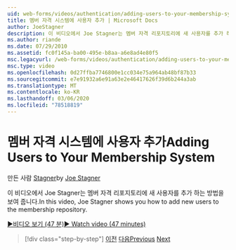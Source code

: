 ```yaml
---
uid: web-forms/videos/authentication/adding-users-to-your-membership-system
title: 멤버 자격 시스템에 사용자 추가 | Microsoft Docs
author: JoeStagner
description: 이 비디오에서 Joe Stagner는 멤버 자격 리포지토리에 새 사용자를 추가 하는 방법을 보여 줍니다.
ms.author: riande
ms.date: 07/29/2010
ms.assetid: fc0f145a-ba00-495e-b8aa-a6e8ad4e80f5
msc.legacyurl: /web-forms/videos/authentication/adding-users-to-your-membership-system
msc.type: video
ms.openlocfilehash: 0d27ffba7746800e1cc034e75a964ab48bf87b33
ms.sourcegitcommit: e7e91932a6e91a63e2e46417626f39d6b244a3ab
ms.translationtype: MT
ms.contentlocale: ko-KR
ms.lasthandoff: 03/06/2020
ms.locfileid: "78518819"
---
```

# <a name="adding-users-to-your-membership-system"></a><span data-ttu-id="b5f2b-103">멤버 자격 시스템에 사용자 추가</span><span class="sxs-lookup"><span data-stu-id="b5f2b-103">Adding Users to Your Membership System</span></span>

<span data-ttu-id="b5f2b-104">만든 사람 [Stagner](https://github.com/JoeStagner)</span><span class="sxs-lookup"><span data-stu-id="b5f2b-104">by [Joe Stagner](https://github.com/JoeStagner)</span></span>

<span data-ttu-id="b5f2b-105">이 비디오에서 Joe Stagner는 멤버 자격 리포지토리에 새 사용자를 추가 하는 방법을 보여 줍니다.</span><span class="sxs-lookup"><span data-stu-id="b5f2b-105">In this video, Joe Stagner shows you how to add new users to the membership repository.</span></span>

[<span data-ttu-id="b5f2b-106">&#9654;비디오 보기 (47 분)</span><span class="sxs-lookup"><span data-stu-id="b5f2b-106">&#9654; Watch video (47 minutes)</span></span>](https://channel9.msdn.com/Blogs/ASP-NET-Site-Videos/adding-users-to-your-membership-system)

> [!div class="step-by-step"]
> <span data-ttu-id="b5f2b-107">[이전](validating-users-with-the-login-control.md)
> [다음](logging-users-into-your-membership-system.md)</span><span class="sxs-lookup"><span data-stu-id="b5f2b-107">[Previous](validating-users-with-the-login-control.md)
[Next](logging-users-into-your-membership-system.md)</span></span>
